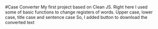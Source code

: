 #Case Converter
My first project based on Clean JS. 
Right here I used some of basic functions to change
registers of words. Upper case, lower case, title case and sentence case
So, I added button to download the converted text
